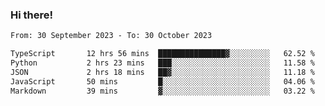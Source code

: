 ### Hi there!

<!--START_SECTION:waka-->

```txt
From: 30 September 2023 - To: 30 October 2023

TypeScript       12 hrs 56 mins  ███████████████▓░░░░░░░░░   62.52 %
Python           2 hrs 23 mins   ███░░░░░░░░░░░░░░░░░░░░░░   11.58 %
JSON             2 hrs 18 mins   ██▓░░░░░░░░░░░░░░░░░░░░░░   11.18 %
JavaScript       50 mins         █░░░░░░░░░░░░░░░░░░░░░░░░   04.06 %
Markdown         39 mins         ▓░░░░░░░░░░░░░░░░░░░░░░░░   03.22 %
```

<!--END_SECTION:waka-->
